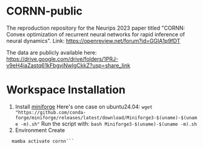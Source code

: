 # CORNN-public

The reproduction repository for the Neurips 2023 paper titled "CORNN: Convex optimization of recurrent neural networks for rapid inference of neural dynamics". Link: https://openreview.net/forum?id=GGIA1p9fDT

The data are publicly available here: https://drive.google.com/drive/folders/1PRJ-v9eH4iaZastq61kFbgvjNwIgCkkZ?usp=share_link

# Workspace Installation
1. Install [miniforge](https://github.com/conda-forge/miniforge)
   Here's one case on ubuntu24.04:
   ```wget "https://github.com/conda-forge/miniforge/releases/latest/download/Miniforge3-$(uname)-$(uname -m).sh"```
   Run the script with:
  ```bash Miniforge3-$(uname)-$(uname -m).sh```
2. Environment Create
```mamba env create -n cornn -f env.xml\\
  mamba activate cornn```
